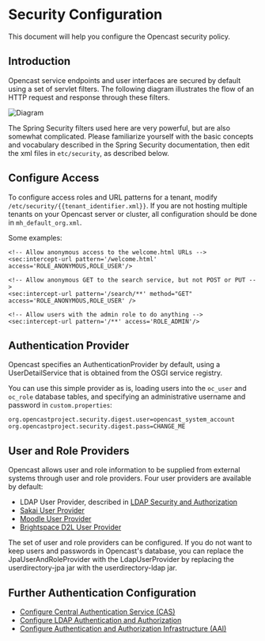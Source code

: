 Security Configuration
======================

This document will help you configure the Opencast security policy.

## Introduction

Opencast service endpoints and user interfaces are secured by default using a set of servlet filters. The following
diagram illustrates the flow of an HTTP request and response through these filters.

![Diagram](security1.png)

The Spring Security filters used here are very powerful, but are also somewhat complicated. Please familiarize yourself
with the basic concepts and vocabulary described in the Spring Security documentation, then edit the xml files in
`etc/security`, as described below.

## Configure Access

To configure access roles and URL patterns for a tenant, modify `/etc/security/{{tenant_identifier.xml}}`.  If you are
not hosting multiple tenants on your Opencast server or cluster, all configuration should be done in
`mh_default_org.xml`.

Some examples:

    <!-- Allow anonymous access to the welcome.html URLs -->
    <sec:intercept-url pattern='/welcome.html' access='ROLE_ANONYMOUS,ROLE_USER'/>

    <!-- Allow anonymous GET to the search service, but not POST or PUT -->
    <sec:intercept-url pattern='/search/**' method="GET" access='ROLE_ANONYMOUS,ROLE_USER' />

    <!-- Allow users with the admin role to do anything -->
    <sec:intercept-url pattern='/**' access='ROLE_ADMIN'/>

## Authentication Provider

Opencast specifies an AuthenticationProvider by default, using a UserDetailService that is obtained from the OSGI
service registry.

You can use this simple provider as is, loading users into the `oc_user` and `oc_role` database tables, and specifying
an administrative username and password in `custom.properties`:

    org.opencastproject.security.digest.user=opencast_system_account
    org.opencastproject.security.digest.pass=CHANGE_ME

## User and Role Providers

Opencast allows user and role information to be supplied from external systems through user and role providers.
Four user providers are available by default:

* LDAP User Provider, described in [LDAP Security and Authorization](security.ldap.md)
* [Sakai User Provider](security.user.sakai.md)
* [Moodle User Provider](security.user.moodle.md)
* [Brightspace D2L User Provider](security.user.brightspace.md)

The set of user and role providers can be configured. If you do not want to keep users and passwords in Opencast's
database, you can replace the JpaUserAndRoleProvider with the LdapUserProvider by replacing the
userdirectory-jpa jar with the userdirectory-ldap jar.

## Further Authentication Configuration

* [Configure Central Authentication Service (CAS)](security.cas.md)
* [Configure LDAP Authentication and Authorization](security.ldap.md)
* [Configure Authentication and Authorization Infrastructure (AAI)](security.aai.md)
